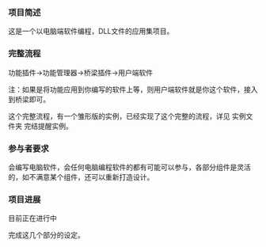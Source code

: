 ### 项目简述

这是一个以电脑端软件编程，DLL文件的应用集项目。

### 完整流程

功能插件→功能管理器→桥梁插件→用户端软件

注：如果是将功能应用到你编写的软件上等，则用户端软件就是你这个软件，接入到桥梁即可。

这个完整流程，有一个雏形版的实例，已经实现了这个完整的流程，详见 实例文件夹 完结提醒实例。

### 参与者要求

会编写电脑软件，会任何电脑编程软件的都有可能可以参与，各部分组件是灵活的，如不满意某个组件，还可以重新打造设计。

### 项目进展

目前正在进行中

完成这几个部分的设定。
